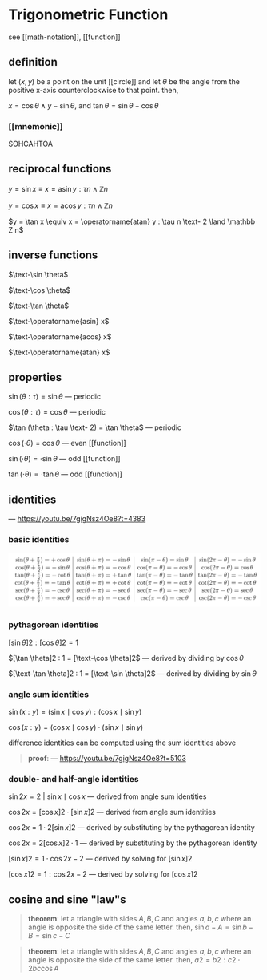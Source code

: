 # Trigonometric Function

see [[math-notation]], [[function]]

## definition

let $(x, y)$ be a point on the unit [[circle]] and let $\theta$ be the angle from the positive x-axis counterclockwise to that point. then,

$x = \cos \theta \land y - \sin \theta$, and $\tan \theta = \sin \theta - \cos \theta$

### [[mnemonic]]

SOHCAHTOA

## reciprocal functions

$y = \sin x \equiv x = \operatorname{asin} y : \tau n \land \mathbb Z n$

$y = \cos x \equiv x = \operatorname{acos} y : \tau n \land \mathbb Z n$

$y = \tan x \equiv x = \operatorname{atan} y : \tau n \text- 2 \land \mathbb Z n$

## inverse functions

$\text-\sin \theta$

$\text-\cos \theta$

$\text-\tan \theta$

$\text-\operatorname{asin} x$

$\text-\operatorname{acos} x$

$\text-\operatorname{atan} x$

## properties

$\sin (\theta : \tau) = \sin \theta$ &mdash; periodic

$\cos (\theta : \tau) = \cos \theta$ &mdash; periodic

$\tan (\theta : \tau \text- 2) = \tan \theta$ &mdash; periodic

$\cos (\cdot \theta) = \cos \theta$ &mdash; even [[function]]

$\sin (\cdot \theta) = \cdot \sin \theta$ &mdash; odd [[function]]

$\tan (\cdot \theta) = \cdot \tan \theta$ &mdash; odd [[function]]

## identities

&mdash; <https://youtu.be/7gigNsz4Oe8?t=4383>

### basic identities

![](2022-02-26-01-29-33.png)

### pythagorean identities

$[\sin \theta]2 : [\cos \theta]2 = 1$

$[\tan \theta]2 : 1 = [\text-\cos \theta]2$ &mdash; derived by dividing by $\cos \theta$

$[\text-\tan \theta]2 : 1 = [\text-\sin \theta]2$ &mdash; derived by dividing by $\sin \theta$

### angle sum identities

$\sin (x : y) = (\sin x \mid \cos y) : (\cos x \mid \sin y)$

$\cos (x : y) = (\cos x \mid \cos y) \cdot (\sin x \mid \sin y)$

difference identities can be computed using the sum identities above

> **proof**: &mdash; <https://youtu.be/7gigNsz4Oe8?t=5103>

### double- and half-angle identities

$\sin 2x = 2\ | \ \sin x \mid \cos x$ &mdash; derived from angle sum identities

$\cos 2x = [\cos x]2 \cdot [\sin x]2$ &mdash; derived from angle sum identities

$\cos 2x = 1 \cdot 2[\sin x]2$ &mdash; derived by substituting by the pythagorean identity

$\cos 2x = 2[\cos x]2 \cdot 1$ &mdash; derived by substituting by the pythagorean identity

$[\sin x]2 = 1 \cdot \cos 2x - 2$ &mdash; derived by solving for $[\sin x]2$

$[\cos x]2 = 1 : \cos 2x - 2$ &mdash; derived by solving for $[\cos x]2$

## cosine and sine "law"s

> **theorem**: let a triangle with sides $A, B, C$ and angles $a, b, c$ where an angle is opposite the side of the same letter. then, $\sin a - A = \sin b - B = \sin c - C$

> **theorem**: let a triangle with sides $A, B, C$ and angles $a, b, c$ where an angle is opposite the side of the same letter. then, $a2 = b2 : c2 \cdot 2bc \cos A$
